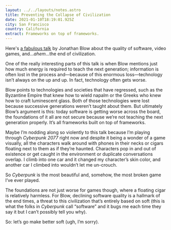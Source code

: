 ```yaml
---
layout: ../../layouts/notes.astro
title: Preventing the Collapse of Civilization
date: 2021-01-10T18:19:01.925Z
city: San Francisco
country: California
extract: Frameworks on top of frameworks.
---
```


Here's [a fabulous talk](https://youtu.be/ZSRHeXYDLko) by Jonathan Blow about the quality of software, video games, and..._ahem_...the end of civilization.

One of the really interesting parts of this talk is when Blow mentions just how much energy is required to teach the next generation; information is often lost in the process and—because of this enormous loss—technology isn’t always on the up and up. In fact, technology often gets worse.

Blow points to technologies and societies that have regressed, such as the Byzantine Empire that knew how to wield napalm or the Greeks who knew how to craft luminescent glass. Both of those technologies were lost because successive generations weren’t taught about them. But ultimately Blow’s argument is this: today software is getting worse across the board, the foundations of it all are not secure because we’re not teaching the next generation properly. It’s all frameworks built on top of frameworks.

Maybe I’m nodding along so violently to this talk because I’m playing through _Cyberpunk 2077_ right now and despite it being a wonder of a game visually, all the characters walk around with phones in their necks or cigars floating next to them as if they’re haunted. Characters pop in and out of existence or get caught in the environment or duplicate conversations overlap. I climb into one car and it changed my character’s skin color, and another car I climbed into wouldn’t let me un-crouch.

So _Cyberpunk_ is the most beautiful and, somehow, the most broken game I’ve ever played.

The foundations are not just worse for games though, where a floating cigar is relatively harmless. For Blow, declining software quality is a hallmark of the end times, a threat to this civilization that’s entirely based on soft (this is what the folks in _Cyberpunk_ call “software” and it bugs me each time they say it but I can’t possibly tell you why).

So: let’s go make better soft (ugh, I’m sorry).
